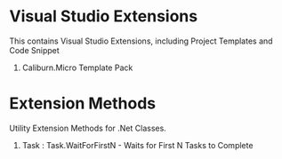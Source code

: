 # Visual Studio Extensions

This contains Visual Studio Extensions, including Project Templates and Code Snippet

1. Caliburn.Micro Template Pack

# Extension Methods

Utility Extension Methods for .Net Classes.

1. Task : Task.WaitForFirstN - Waits for First N Tasks to Complete